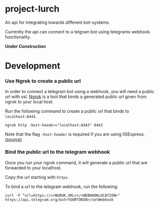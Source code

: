 # project-lurch

An api for integrating towards different bot-systems.

Currently the api can connect to a telgram bot using telegrams webhook functionality.

**Under Construction**

# Development

### Use Ngrok to create a public url

In order to connect a telegram bot using a webhook, you will need a public url with ssl.
[Ngrok](https://ngrok.com/) is a tool that binds a generated public url given from ngrok to your local host.

Run the following command to create a public url that binds to `localhost:8443`.
```
ngrok http -host-header="localhost:8443" 8443
```

Note that the flag `-host-header` is required if you are using IISExpress. [(source)](https://www.twilio.com/docs/usage/tutorials/how-use-ngrok-windows-and-visual-studio-test-webhooks#using-ngrok-manually-with-a-visual-studio-hosted-aspnet-application)

### Bind the public url to the telegram webhook

Once you run your ngrok command, it will generate a public url that are forwarded to your localhost.

Copy the url starting with `https`.

To bind a url to the telegram webhook, run the following:
```
curl -F “url=https://<<NGROK_URL>>/<WEBHOOKLOCATION>" https://api.telegram.org/bot<YOURTOKEN>/setWebhook
```
